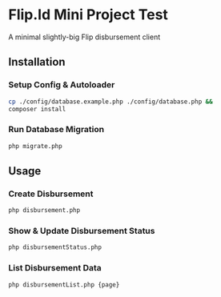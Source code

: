 # Flip.Id Mini Project Test

A minimal slightly-big Flip disbursement client

## Installation

### Setup Config & Autoloader

```sh
cp ./config/database.example.php ./config/database.php &&
composer install
```

### Run Database Migration

```sh
php migrate.php
```

## Usage

### Create Disbursement

```sh
php disbursement.php
```

### Show & Update Disbursement Status

```sh
php disbursementStatus.php
```

### List Disbursement Data

```sh
php disbursementList.php {page}
```
